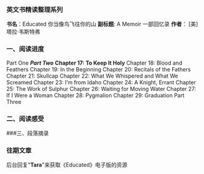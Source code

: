 ### 英文书精读整理系列
**书名**：Educated 你当像鸟飞往你的山
**副标题**:  A Memoir 一部回忆录
**作者**： [美] 塔拉·韦斯特弗

### 一、阅读进度
Part One
***Part Two***
**Chapter 17: To Keep It Holy** 
Chapter 18: Blood and Feathers 
Chapter 19: In the Beginning
Chapter 20: Recitals of the Fathers 
Chapter 21: Skullcap 
Chapter 22: What We Whispered and What We Screamed 
Chapter 23: I’m from Idaho 
Chapter 24: A Knight, Errant 
Chapter 25: The Work of Sulphur 
Chapter 26: Waiting for Moving Water 
Chapter 27: If I Were a Woman 
Chapter 28: Pygmalion 
Chapter 29: Graduation
Part Three

### 二、阅读感受

###三、段落摘录
### 往期文章
后台回复"**Tara**"来获取《Educated》电子版的资源
